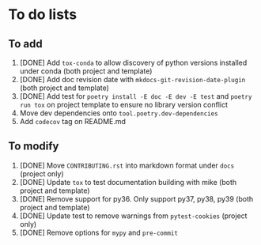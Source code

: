 # To do lists

## To add

1. [DONE] Add `tox-conda` to allow discovery of python versions installed under conda (both project and template)
2. [DONE] Add doc revision date with `mkdocs-git-revision-date-plugin` (both project and template)
3. [DONE] Add test for `poetry install -E doc -E dev -E test` and `poetry run tox` on project template to ensure no library version conflict
4. Move dev dependencies onto `tool.poetry.dev-dependencies`
5. Add `codecov` tag on README.md


## To modify

1. [DONE] Move `CONTRIBUTING.rst` into markdown format under `docs` (project only)
2. [DONE] Update `tox` to test documentation building with mike (both project and template)
3. [DONE] Remove support for py36. Only support py37, py38, py39 (both project and template)
4. [DONE] Update test to remove warnings from `pytest-cookies` (project only)
5. [DONE] Remove options for `mypy` and `pre-commit`
